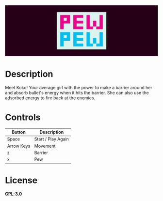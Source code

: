 ![Pew-Pew](https://github.com/FR0ST1N/Pew-Pew/blob/master/banner.png "Pew-Pew")

# Description

Meet Koko! Your average girl with the power to make a barrier around her and absorb bullet's energy when it hits the barrier. She can also use the adsorbed energy to fire back at the enemies.

# Controls

| Button  | Description |
| ------------- | ------------- |
| Space  | Start / Play Again  |
| Arrow Keys | Movement  |
| z | Barrier  |
| x  | Pew  |

# License

[**GPL-3.0**](https://github.com/FR0ST1N/Pew-Pew/blob/master/LICENSE)